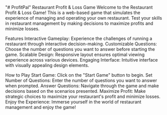 "# ProfitPal" 
Restaurant Profit & Loss Game
Welcome to the Restaurant Profit & Loss Game! This is a web-based game that simulates the experience of managing and operating your own restaurant. Test your skills in restaurant management by making decisions to maximize profits and minimize losses.

Features
Interactive Gameplay: Experience the challenges of running a restaurant through interactive decision-making.
Customizable Questions: Choose the number of questions you want to answer before starting the game.
Scalable Design: Responsive layout ensures optimal viewing experience across various devices.
Engaging Interface: Intuitive interface with visually appealing design elements.

How to Play
Start Game: Click on the "Start Game" button to begin.
Set Number of Questions: Enter the number of questions you want to answer when prompted.
Answer Questions: Navigate through the game and make decisions based on the scenarios presented.
Maximize Profit: Make strategic choices to maximize your restaurant's profit and minimize losses.
Enjoy the Experience: Immerse yourself in the world of restaurant management and enjoy the game!
